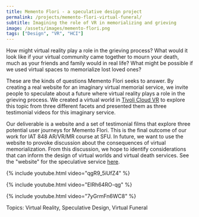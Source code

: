 ```yaml
---
title: Memento Flori - a speculative design project
permalink: /projects/memento-flori-virtual-funeral/
subtitle: Imagining the role of VR in memorializing and grieving
image: /assets/images/memento-flori.png
tags: ["Design", "VR", "HCI"]
---
```


How might virtual reality play a role in the grieving process? What would it look like if your virtual community came together to mourn your death, much as your friends and family would in real life? What might be possible if we used virtual spaces to memorialize lost loved ones?
 
These are the kinds of questions Memento Flori seeks to answer. By creating a real website for an imaginary virtual memorial service, we invite people to speculate about a future where virtual reality plays a role in the grieving process. We created a virtual world in [Tivoli Cloud VR][tivoli] to explore this topic from three different facets and presented them as three testimonial videos for this imaginary service.
 
Our deliverable is a website and a set of testimonial films that explore three potential user journeys for Memento Flori. This is the final outcome of our work for IAT 848 AR/VR/MR course at SFU. In future, we want to use the website to provoke discussion about the consequences of virtual memorialization. From this discussion, we hope to identify considerations that can inform the design of virtual worlds and virtual death services. See the "website" for the speculative service [here][website].

{% include youtube.html video="qgR9_5iUfZ4" %}

{% include youtube.html video="EIRh64RO-qg" %}

{% include youtube.html video="7yGrmFn6WC8" %}

Topics: Virtual Reality, Speculative Design, Virtual Funeral

[website]: https://iat848.wixsite.com/mfservices
[tivoli]: https://twitter.com/tivolicloudvr
